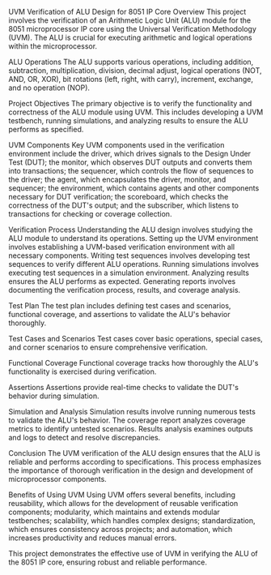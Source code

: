 
UVM Verification of ALU Design for 8051 IP Core
Overview
This project involves the verification of an Arithmetic Logic Unit (ALU) module for the 8051 microprocessor IP core using the Universal Verification Methodology (UVM). The ALU is crucial for executing arithmetic and logical operations within the microprocessor.

ALU Operations
The ALU supports various operations, including addition, subtraction, multiplication, division, decimal adjust, logical operations (NOT, AND, OR, XOR), bit rotations (left, right, with carry), increment, exchange, and no operation (NOP).

Project Objectives
The primary objective is to verify the functionality and correctness of the ALU module using UVM. This includes developing a UVM testbench, running simulations, and analyzing results to ensure the ALU performs as specified.

UVM Components
Key UVM components used in the verification environment include the driver, which drives signals to the Design Under Test (DUT); the monitor, which observes DUT outputs and converts them into transactions; the sequencer, which controls the flow of sequences to the driver; the agent, which encapsulates the driver, monitor, and sequencer; the environment, which contains agents and other components necessary for DUT verification; the scoreboard, which checks the correctness of the DUT's output; and the subscriber, which listens to transactions for checking or coverage collection.

Verification Process
Understanding the ALU design involves studying the ALU module to understand its operations. Setting up the UVM environment involves establishing a UVM-based verification environment with all necessary components. Writing test sequences involves developing test sequences to verify different ALU operations. Running simulations involves executing test sequences in a simulation environment. Analyzing results ensures the ALU performs as expected. Generating reports involves documenting the verification process, results, and coverage analysis.

Test Plan
The test plan includes defining test cases and scenarios, functional coverage, and assertions to validate the ALU's behavior thoroughly.

Test Cases and Scenarios
Test cases cover basic operations, special cases, and corner scenarios to ensure comprehensive verification.

Functional Coverage
Functional coverage tracks how thoroughly the ALU's functionality is exercised during verification.

Assertions
Assertions provide real-time checks to validate the DUT's behavior during simulation.

Simulation and Analysis
Simulation results involve running numerous tests to validate the ALU's behavior. The coverage report analyzes coverage metrics to identify untested scenarios. Results analysis examines outputs and logs to detect and resolve discrepancies.

Conclusion
The UVM verification of the ALU design ensures that the ALU is reliable and performs according to specifications. This process emphasizes the importance of thorough verification in the design and development of microprocessor components.

Benefits of Using UVM
Using UVM offers several benefits, including reusability, which allows for the development of reusable verification components; modularity, which maintains and extends modular testbenches; scalability, which handles complex designs; standardization, which ensures consistency across projects; and automation, which increases productivity and reduces manual errors.

This project demonstrates the effective use of UVM in verifying the ALU of the 8051 IP core, ensuring robust and reliable performance.
